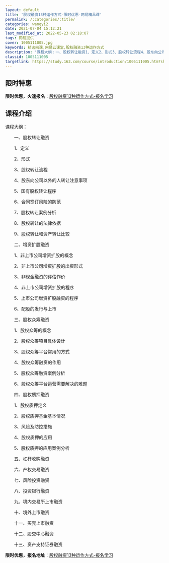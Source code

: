```yaml
---
layout: default
title: '股权融资13种运作方式-限时优惠-网易精品课'
permalink: /:categories/:title/
categories: wangyi2
date: 2021-07-04 15:12:21
last_modified_at: 2022-05-23 02:18:07
tags: 网易提供
cover: 1005111005.jpg
keywords: 精选网课,网易云课堂,股权融资13种运作方式
description: '课程大纲：一、股权转让融资1、定义2、形式3、股权转让流程4、股东向公司以外的人转让注意事项5、国有股权转让程序6、合同'
classid: 1005111005
targetlink: https://study.163.com/course/introduction/1005111005.htm?share=1&shareId=1025206652&utm_campaign=share&utm_medium=iphoneShare&utm_source=&utm_u=1025206652
---
```


## 限时特惠

**限时优惠，火速报名**：[股权融资13种运作方式-报名学习](https://study.163.com/course/introduction/1005111005.htm?share=1&shareId=1025206652&utm_campaign=share&utm_medium=iphoneShare&utm_source=&utm_u=1025206652)

## 课程介绍

课程大纲：

　　一、股权转让融资

　　1、定义

　　2、形式

　　3、股权转让流程

　　4、股东向公司以外的人转让注意事项

　　5、国有股权转让程序

　　6、合同签订风险的防范

　　7、股权转让案例分析

　　8、股权转让的法律依据

　　9、股权转让和资产转让比较

　　二、增资扩股融资

　　1、非上市公司增资扩股的概念

　　2、非上市公司增资扩股的出资形式

　　3、非现金融资的评估作价

　　4、非上市公司增资扩股的程序

　　5、上市公司增资扩股融资的程序

　　6、配股的发行与上市

　　三、股权众筹融资

　　1、股权众筹的概念

　　2、股权众筹项目具体设计

　　3、股权众筹平台常用的方式

　　4、股权众筹融资的作用

　　5、股权众筹融资案例分析

　　6、股权众筹平台运营需要解决的难题

　　四、股权质押融资

　　1、股权质押定义

　　2、股权质押基金基本情况

　　3、风险及防控措施

　　4、股权质押的应用

　　5、股权质押的应用案例分析

　　五、杠杆收购融资

　　六、产权交易融资

　　七、风险投资融资

　　八、投资银行融资

　　九、境内交易所上市融资

　　十、境外上市融资

　　十一、买壳上市融资

　　十二、股交中心融资

　　十三、资产支持证券融资

**限时优惠，报名地址**：[股权融资13种运作方式-报名学习](https://study.163.com/course/introduction/1005111005.htm?share=1&shareId=1025206652&utm_campaign=share&utm_medium=iphoneShare&utm_source=&utm_u=1025206652)

